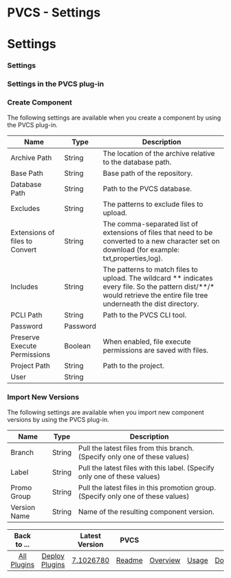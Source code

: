 
PVCS - Settings
===============

# Settings


### Settings




### Settings in the PVCS plug-in

### Create Component

The following settings are available when you create a component by using the PVCS plug-in.


| Name | Type | Description |
| --- | --- | --- |
| Archive Path | String | The location of the archive relative to the database path. |
| Base Path | String | Base path of the repository. |
| Database Path | String | Path to the PVCS database. |
| Excludes | String | The patterns to exclude files to upload. |
| Extensions of files to Convert | String | The comma-separated list of extensions of files that need to be converted to a new character set on download (for example: txt,properties,log). |
| Includes | String | The patterns to match files to upload. The wildcard \*\* indicates every file. So the pattern dist/\*\*/\* would retrieve the entire file tree underneath the dist directory. |
| PCLI Path | String | Path to the PVCS CLI tool. |
| Password | Password |  |
| Preserve Execute Permissions | Boolean | When enabled, file execute permissions are saved with files. |
| Project Path | String | Path to the project. |
| User | String |  |

### Import New Versions

The following settings are available when you import new component versions by using the PVCS plug-in.


| Name | Type | Description |
| --- | --- | --- |
| Branch | String | Pull the latest files from this branch. (Specify only one of these values) |
| Label | String | Pull the latest files with this label. (Specify only one of these values) |
| Promo Group | String | Pull the latest files in this promotion group. (Specify only one of these values) |
| Version Name | String | Name of the resulting component version. |



|Back to ...||Latest Version|PVCS ||||
| :---: | :---: | :---: | :---: | :---: | :---: | :---: |
|[All Plugins](../../index.md)|[Deploy Plugins](../README.md)|[7.1026780](https://raw.githubusercontent.com/UrbanCode/IBM-UCD-PLUGINS/main/files/PvcsSourceConfig/PvcsSourceConfig-7.1026780.zip)|[Readme](README.md)|[Overview](overview.md)|[Usage](usage.md)|[Downloads](downloads.md)|
